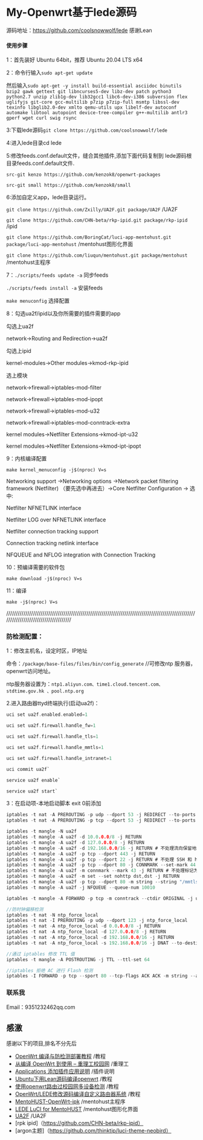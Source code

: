 # My-Openwrt基于lede源码
源码地址：https://github.com/coolsnowwolf/lede  感谢Lean

#### 使用步骤

1：首先装好 Ubuntu 64bit，推荐 Ubuntu 20.04 LTS x64

2：命令行输入`sudo apt-get update`

然后输入`sudo apt-get -y install build-essential asciidoc binutils bzip2 gawk gettext git libncurses5-dev libz-dev patch python3 python2.7 unzip zlib1g-dev lib32gcc1 libc6-dev-i386 subversion flex uglifyjs git-core gcc-multilib p7zip p7zip-full msmtp libssl-dev texinfo libglib2.0-dev xmlto qemu-utils upx libelf-dev autoconf automake libtool autopoint device-tree-compiler g++-multilib antlr3 gperf wget curl swig rsync`

3:下载lede源码`git clone https://github.com/coolsnowwolf/lede`


4:进入lede目录cd lede


5:修改feeds.conf.default文件，缝合其他插件,添加下面代码复制到 lede源码根目录feeds.conf.default文件.

`src-git kenzo https://github.com/kenzok8/openwrt-packages`

`src-git small https://github.com/kenzok8/small`


6:添加自定义app，lede目录运行。

`git clone https://github.com/Zxilly/UA2F.git package/UA2F` /UA2F

`git clone https://github.com/CHN-beta/rkp-ipid.git package/rkp-ipid`  /ipid

`git clone https://github.com/BoringCat/luci-app-mentohust.git package/luci-app-mentohust` /mentohust图形化界面

`git clone https://github.com/liuqun/mentohust.git package/mentohust` /mentohust主程序

7：`./scripts/feeds update -a` 同步feeds

`./scripts/feeds install -a` 安装feeds

`make menuconfig` 选择配置

8：勾选ua2f/ipid以及你所需要的插件需要的app

勾选上ua2f

network->Routing and Redirection->ua2f

勾选上ipid

kernel-modules->Other modules->kmod-rkp-ipid

选上模块

network->firewall->iptables-mod-filter

network->firewall->iptables-mod-ipopt

network->firewall->iptables-mod-u32

network->firewall->iptables-mod-conntrack-extra

kernel modules->Netfilter Extensions->kmod-ipt-u32

kernel modules->Netfilter Extensions->kmod-ipt-ipopt


9：内核编译配置

`make kernel_menuconfig -j$(nproc) V=s`

Networking support ->Networking options ->Network packet filtering framework (Netfilter) （要先选中再进去）->Core Netfilter Configuration -> 选中:

Netfilter NFNETLINK interface

Netfilter LOG over NFNETLINK interface

Netfilter connection tracking support

Connection tracking netlink interface

NFQUEUE and NFLOG integration with Connection Tracking

10：预编译需要的软件包

`make download -j$(nproc) V=s`

11：编译

`make -j$(nproc) V=s`

/////////////////////////////////////////////////////////////////////////////////////////////////////////////////////////////////////

### 防检测配置：

1：修改主机名，设定时区，IP地址

命令：`/package/base-files/files/bin/config_generate` //可修改ntp 服务器，openwrt访问地址。

 ntp服务器设置为：`ntp1.aliyun.com、time1.cloud.tencent.com、stdtime.gov.hk 、pool.ntp.org`
 
 2.进入路由器ttyd终端执行(启动ua2f)：
```c 
uci set ua2f.enabled.enabled=1

uci set ua2f.firewall.handle_fw=1

uci set ua2f.firewall.handle_tls=1

uci set ua2f.firewall.handle_mmtls=1

uci set ua2f.firewall.handle_intranet=1

uci commit ua2f`

service ua2f enable`

service ua2f start`
```
3：在启动项-本地启动脚本 exit 0前添加
```c
iptables -t nat -A PREROUTING -p udp --dport 53 -j REDIRECT --to-ports 53
iptables -t nat -A PREROUTING -p tcp --dport 53 -j REDIRECT --to-ports 53

iptables -t mangle -N ua2f
iptables -t mangle -A ua2f -d 10.0.0.0/8 -j RETURN
iptables -t mangle -A ua2f -d 127.0.0.0/8 -j RETURN
iptables -t mangle -A ua2f -d 192.168.0.0/16 -j RETURN # 不处理流向保留地址的包
iptables -t mangle -A ua2f -p tcp --dport 443 -j RETURN
iptables -t mangle -A ua2f -p tcp --dport 22 -j RETURN # 不处理 SSH 和 https
iptables -t mangle -A ua2f -p tcp --dport 80 -j CONNMARK --set-mark 44
iptables -t mangle -A ua2f -m connmark --mark 43 -j RETURN # 不处理标记为非 http 的流 (实验性)
iptables -t mangle -A ua2f -m set --set nohttp dst,dst -j RETURN
iptables -t mangle -A ua2f -p tcp --dport 80 -m string --string "/mmtls/" --algo bm -j RETURN # 不处理微信的 mmtls
iptables -t mangle -A ua2f -j NFQUEUE --queue-num 10010

iptables -t mangle -A FORWARD -p tcp -m conntrack --ctdir ORIGINAL -j ua2f

//防时钟偏移检测
iptables -t nat -N ntp_force_local
iptables -t nat -I PREROUTING -p udp --dport 123 -j ntp_force_local
iptables -t nat -A ntp_force_local -d 0.0.0.0/8 -j RETURN
iptables -t nat -A ntp_force_local -d 127.0.0.0/8 -j RETURN
iptables -t nat -A ntp_force_local -d 192.168.0.0/16 -j RETURN
iptables -t nat -A ntp_force_local -s 192.168.0.0/16 -j DNAT --to-destination 192.168.1.1

//通过 iptables 修改 TTL 值
iptables -t mangle -A POSTROUTING -j TTL --ttl-set 64

//iptables 拒绝 AC 进行 Flash 检测
iptables -I FORWARD -p tcp --sport 80 --tcp-flags ACK ACK -m string --algo bm --string " src=\"http://1.1.1." -j DROP`
```


### 联系我
Email：9351232462qq.com

## 感激
感谢以下的项目,排名不分先后

* [OpenWrt 编译与防检测部署教程](https://www.notion.so/sunbk201public/OpenWrt-f59ae1a76741486092c27bc24dbadc59) /教程
* [从编译 OpenWrt 到使用 – 重理工校园网](https://blog.iyatt.com/?p=6906) /重理工
* [Applications 添加插件应用说明](https://www.right.com.cn/forum/thread-344825-1-1.html) /插件说明
* [Ubuntu下用Lean源码编译openwrt](https://shimo.im/docs/gYjt9QVr8T9Vhv9X/read) /教程
* [使用openwrt路由过校园网多设备检测](https://github.com/EOYOHOO/Campus-network) /教程
* [OpenWrt/LEDE修改源码编译自定义路由器系统](http://www.5lazy.cn/post-147.html) /教程
* [MentoHUST-OpenWrt-ipk](https://github.com/KyleRicardo/MentoHUST-OpenWrt-ipk) /mentohust主程序
* [LEDE LuCI for MentoHUST](https://github.com/BoringCat/luci-app-mentohust) /mentohust图形化界面
* [UA2F](https://github.com/Zxilly/UA2F) /UA2F
* [rpk ipid]（https://github.com/CHN-beta/rkp-ipid）
* [argon主题]（https://github.com/thinktip/luci-theme-neobird） 



